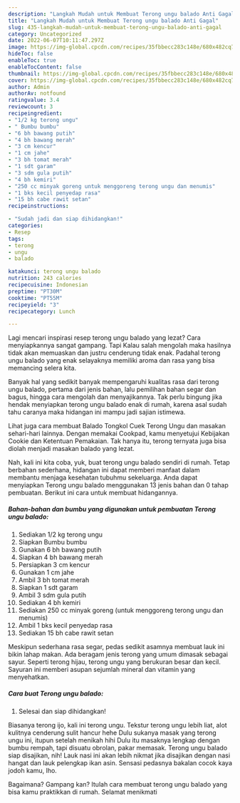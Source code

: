 ```yaml
---
description: "Langkah Mudah untuk Membuat Terong ungu balado Anti Gagal"
title: "Langkah Mudah untuk Membuat Terong ungu balado Anti Gagal"
slug: 435-langkah-mudah-untuk-membuat-terong-ungu-balado-anti-gagal
category: Uncategorized
date: 2022-06-07T10:11:47.297Z
image: https://img-global.cpcdn.com/recipes/35fbbecc283c148e/680x482cq70/terong-ungu-balado-foto-resep-utama.jpg
hideToc: false
enableToc: true
enableTocContent: false
thumbnail: https://img-global.cpcdn.com/recipes/35fbbecc283c148e/680x482cq70/terong-ungu-balado-foto-resep-utama.jpg
cover: https://img-global.cpcdn.com/recipes/35fbbecc283c148e/680x482cq70/terong-ungu-balado-foto-resep-utama.jpg
author: Admin
authorAv: notfound
ratingvalue: 3.4
reviewcount: 3
recipeingredient:
- "1/2 kg terong ungu"
- " Bumbu bumbu"
- "6 bh bawang putih"
- "4 bh bawang merah"
- "3 cm kencur"
- "1 cm jahe"
- "3 bh tomat merah"
- "1 sdt garam"
- "3 sdm gula putih"
- "4 bh kemiri"
- "250 cc minyak goreng untuk menggoreng terong ungu dan menumis"
- "1 bks kecil penyedap rasa"
- "15 bh cabe rawit setan"
recipeinstructions:

- "Sudah jadi dan siap dihidangkan!"
categories:
- Resep
tags:
- terong
- ungu
- balado

katakunci: terong ungu balado 
nutrition: 243 calories
recipecuisine: Indonesian
preptime: "PT30M"
cooktime: "PT55M"
recipeyield: "3"
recipecategory: Lunch

---
```



Lagi mencari inspirasi resep terong ungu balado yang lezat? Cara menyiapkannya sangat gampang. Tapi Kalau salah mengolah maka hasilnya tidak akan memuaskan dan justru cenderung tidak enak. Padahal terong ungu balado yang enak selayaknya memiliki aroma dan rasa yang bisa memancing selera kita.


Banyak hal yang sedikit banyak mempengaruhi kualitas rasa dari terong ungu balado, pertama dari jenis bahan, lalu pemilihan bahan segar dan bagus, hingga cara mengolah dan menyajikannya. Tak perlu bingung jika hendak menyiapkan terong ungu balado enak di rumah, karena asal sudah tahu caranya maka hidangan ini mampu jadi sajian istimewa.

Lihat juga cara membuat Balado Tongkol Cuek Terong Ungu dan masakan sehari-hari lainnya. Dengan memakai Cookpad, kamu menyetujui Kebijakan Cookie dan Ketentuan Pemakaian. Tak hanya itu, terong ternyata juga bisa diolah menjadi masakan balado yang lezat.


Nah, kali ini kita coba, yuk, buat terong ungu balado sendiri di rumah. Tetap berbahan sederhana, hidangan ini dapat memberi manfaat dalam membantu menjaga kesehatan tubuhmu sekeluarga. Anda dapat menyiapkan Terong ungu balado menggunakan 13 jenis bahan dan 0 tahap pembuatan. Berikut ini cara untuk membuat hidangannya.

<!--inarticleads1-->

##### Bahan-bahan dan bumbu yang digunakan untuk pembuatan Terong ungu balado:

1. Sediakan 1/2 kg terong ungu
1. Siapkan  Bumbu bumbu
1. Gunakan 6 bh bawang putih
1. Siapkan 4 bh bawang merah
1. Persiapkan 3 cm kencur
1. Gunakan 1 cm jahe
1. Ambil 3 bh tomat merah
1. Siapkan 1 sdt garam
1. Ambil 3 sdm gula putih
1. Sediakan 4 bh kemiri
1. Sediakan 250 cc minyak goreng (untuk menggoreng terong ungu dan menumis)
1. Ambil 1 bks kecil penyedap rasa
1. Sediakan 15 bh cabe rawit setan


Meskipun sederhana rasa segar, pedas sedikit asamnya membuat lauk ini bikin lahap makan. Ada beragam jenis terong yang umum dimasak sebagai sayur. Seperti terong hijau, terong ungu yang berukuran besar dan kecil. Sayuran ini memberi asupan sejumlah mineral dan vitamin yang menyehatkan. 

<!--inarticleads2-->

##### Cara buat Terong ungu balado:


1. Selesai dan siap dihidangkan!

Biasanya terong ijo, kali ini terong ungu. Tekstur terong ungu lebih liat, alot kulitnya cenderung sulit hancur hehe Dulu sukanya masak yang terong ungu ini, itupun setelah menikah hihi Dulu itu masaknya lengkap dengan bumbu rempah, tapi disuatu obrolan, pakar memasak. Terong ungu balado siap disajikan, nih! Lauk nasi ini akan lebih nikmat jika disajikan dengan nasi hangat dan lauk pelengkap ikan asin. Sensasi pedasnya bakalan cocok kaya jodoh kamu, lho. 

Bagaimana? Gampang kan? Itulah cara membuat terong ungu balado yang bisa kamu praktikkan di rumah. Selamat menikmati
